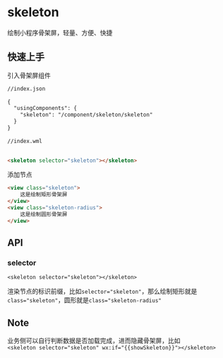 # skeleton
绘制小程序骨架屏，轻量、方便、快捷

## 快速上手
  
引入骨架屏组件
```html
//index.json  
  
{
  "usingComponents": {
    "skeleton": "/component/skeleton/skeleton"
  }
}
  
//index.wml  
  

<skeleton selector="skeleton"></skeleton>

```

添加节点
```html
<view class="skeleton">
	这是绘制矩形骨架屏
</view>
<view class="skeleton-radius">
	这是绘制圆形骨架屏
</view>
```

## API

### selector   
`<skeleton selector="skeleton"></skeleton>`     


渲染节点的标识前缀，比如```selector="skeleton"```，那么绘制矩形就是```class="skeleton"```，圆形就是```class="skeleton-radius"```

## Note
业务侧可以自行判断数据是否加载完成，进而隐藏骨架屏，比如  
`<skeleton selector="skeleton" wx:if="{{showSkeleton}}"></skeleton>`